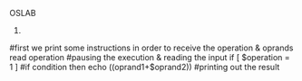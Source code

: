 OSLAB

1.
#first we print some instructions in order to receive the operation & oprands
read operation
#pausing the execution & reading the input 
if [ $operation = 1 ]
#if condition
then
    echo $(($oprand1+$oprand2))
#printing out the result
